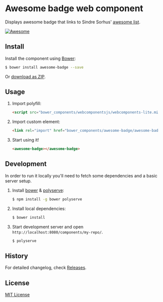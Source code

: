 # Awesome badge web component

Displays awesome badge that links to Sindre Sorhus' [awesome list](https://github.com/sindresorhus/awesome).

[![Awesome](https://cdn.rawgit.com/sindresorhus/awesome/d7305f38d29fed78fa85652e3a63e154dd8e8829/media/badge.svg)](https://github.com/sindresorhus/awesome)

## Install

Install the component using [Bower](http://bower.io/):

```sh
$ bower install awesome-badge --save
```

Or [download as ZIP](https://github.com/jvandemo/awesome-badge/archive/master.zip).

## Usage

1. Import polyfill:

    ```html
    <script src="bower_components/webcomponentsjs/webcomponents-lite.min.js"></script>
    ```

2. Import custom element:

    ```html
    <link rel="import" href="bower_components/awesome-badge/awesome-badge.html">
    ```

3. Start using it!

    ```html
    <awesome-badge></awesome-badge>
    ```

## Development

In order to run it locally you'll need to fetch some dependencies and a basic server setup.

1. Install [bower](http://bower.io/) & [polyserve](https://npmjs.com/polyserve):

    ```sh
    $ npm install -g bower polyserve
    ```

2. Install local dependencies:

    ```sh
    $ bower install
    ```

3. Start development server and open `http://localhost:8080/components/my-repo/`.

    ```sh
    $ polyserve
    ```

## History

For detailed changelog, check [Releases](https://github.com/jvandemo/awesome-badge/releases).

## License

[MIT License](http://opensource.org/licenses/MIT)
